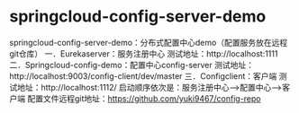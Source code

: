 # springcloud-config-server-demo
springcloud-config-server-demo：分布式配置中心demo（配置服务放在远程git仓库）
一．Eurekaserver：服务注册中心 测试地址：http://localhost:1111 
二．Springcloud-config-demo：配置中心config-server 测试地址：http://localhost:9003/config-client/dev/master
三．Configclient：客户端 测试地址：http://localhost:1112/ 
启动顺序依次是：服务注册中心-->配置中心-->客户端
配置文件远程git地址：https://github.com/yuki9467/config-repo

